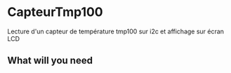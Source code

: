 # CapteurTmp100
Lecture d'un capteur de température tmp100 sur i2c et affichage  sur écran LCD

## What will you need 




